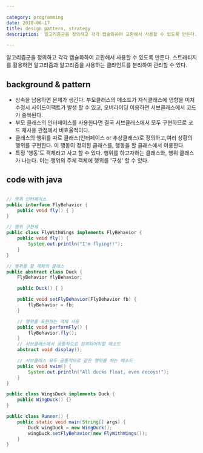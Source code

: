```yaml
---

category: programming
date: 2018-06-17
title: design pattern, strategy
description:  알고리즘군을 정의하고 각각 캡슐화하여 교환해서 사용할 수 있도록 만든다. 스트래티지를 활용하면 알고리즘과 알고리즘을 사용하는 클라언트를 분리하여 관리할 수 있다.

---
```


알고리즘군을 정의하고 각각 캡슐화하여 교환해서 사용할 수 있도록 만든다. 스트래티지를 활용하면 알고리즘과 알고리즘을 사용하는 클라언트를 분리하여 관리할 수 있다.

## background & pattern

- 상속을 남용하면 문제가 생긴다. 부모클래스의 메소드가 자식클래스에 영향을 미처 수정시 사이드이팩트가 발생 할 수 있고, 오버라이딩 이용하면 서브클래스에서 코드가 중복된다.
- 부모 클래스의 인터페이스를 사용한다면 결국 서브클래스에서 모두 구현하므로 코드 재사용 관점에서 비효율적이다.
- 클래스의 행위를 따로 클래스(인터페이스 or 추상클래스)로 정의하고,여러 상황의 행위를 구현한다. 이 행동이 정의된 클래스를, 행동을 할 클래스에서 이용한다.
- 특정 '행동'도 객체라고 사고 할 수 있다. 행위를 하고자하는 클래스와, 행위 클래스가 나눈다. 이는 행위의 주체 객체에 행위를 '구성' 할 수 있다.

## code with java

```java

// 행위 인터페이스
public interface FlyBehavior {
    public void fly() { }
}

// 행위 구현체
public class FlyWithWings implements FlyBehavior {
    public void fly() {
        System.out.println("I'm flying!!");
    }
}

// 행위를 할 객체의 클래스
public abstract class Duck {
    FlyBehavior flyBehavior;

    public Duck() { }

    public void setFlyBehavior(FlyBehavior fb) {
        flyBehavior = fb;
    }

    // 행위를 표현하는 객체 사용
    public void performFly() {
        flyBehavior.fly();
    }
    // 서브클래스에서 공통적으로 정의되어야할 메소드
    abstract void display();

    // 서브클래스 모두 공통적으로 같은 행위를 하는 메소드
    public void swim() {
        System.out.println("All ducks float, even decoys!");
    }
}

public class WingsDuck implements Duck {
    public WingDuck() {}
}

public class Runner() {
    public static void main(String[] args) {
        Duck wingDuck = new WingDuck();
        wingDuck.setFlyBehavior(new FlyWithWings());
    }
}
```